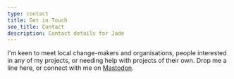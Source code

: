 ```yaml
---
type: contact
title: Get in Touch
seo_title: Contact
description: Contact details for Jade
---
```


I'm keen to meet local change-makers and organisations, people interested in any of my projects, or needing help with projects of their own. Drop me a line here, or connect with me on [Mastodon](https://hachyderm.io/@jadehopepunk).
